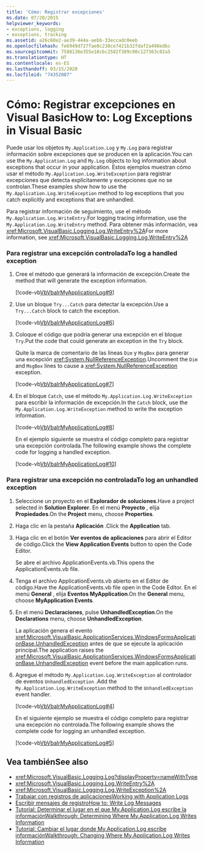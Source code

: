 ```yaml
---
title: 'Cómo: Registrar excepciones'
ms.date: 07/20/2015
helpviewer_keywords:
- exceptions, logging
- exceptions, tracking
ms.assetid: a26c60e2-ae39-444a-aebb-33eccadc0eeb
ms.openlocfilehash: fe6949d727fae0c230ce7421b32fdaf2a498edbc
ms.sourcegitcommit: 7588136e355e10cbc2582f389c90c127363c02a5
ms.translationtype: HT
ms.contentlocale: es-ES
ms.lasthandoff: 03/15/2020
ms.locfileid: "74352087"
---
```

# <a name="how-to-log-exceptions-in-visual-basic"></a><span data-ttu-id="73bcf-102">Cómo: Registrar excepciones en Visual Basic</span><span class="sxs-lookup"><span data-stu-id="73bcf-102">How to: Log Exceptions in Visual Basic</span></span>

<span data-ttu-id="73bcf-103">Puede usar los objetos `My.Application.Log` y `My.Log` para registrar información sobre excepciones que se producen en la aplicación.</span><span class="sxs-lookup"><span data-stu-id="73bcf-103">You can use the `My.Application.Log` and `My.Log` objects to log information about exceptions that occur in your application.</span></span> <span data-ttu-id="73bcf-104">Estos ejemplos muestran cómo usar el método `My.Application.Log.WriteException` para registrar excepciones que detecta explícitamente y excepciones que no se controlan.</span><span class="sxs-lookup"><span data-stu-id="73bcf-104">These examples show how to use the `My.Application.Log.WriteException` method to log exceptions that you catch explicitly and exceptions that are unhandled.</span></span>  
  
 <span data-ttu-id="73bcf-105">Para registrar información de seguimiento, use el método `My.Application.Log.WriteEntry`.</span><span class="sxs-lookup"><span data-stu-id="73bcf-105">For logging tracing information, use the `My.Application.Log.WriteEntry` method.</span></span> <span data-ttu-id="73bcf-106">Para obtener más información, vea <xref:Microsoft.VisualBasic.Logging.Log.WriteEntry%2A></span><span class="sxs-lookup"><span data-stu-id="73bcf-106">For more information, see <xref:Microsoft.VisualBasic.Logging.Log.WriteEntry%2A></span></span>  
  
### <a name="to-log-a-handled-exception"></a><span data-ttu-id="73bcf-107">Para registrar una excepción controlada</span><span class="sxs-lookup"><span data-stu-id="73bcf-107">To log a handled exception</span></span>  
  
1. <span data-ttu-id="73bcf-108">Cree el método que generará la información de excepción.</span><span class="sxs-lookup"><span data-stu-id="73bcf-108">Create the method that will generate the exception information.</span></span>  
  
     [!code-vb[VbVbalrMyApplicationLog#9](~/samples/snippets/visualbasic/VS_Snippets_VBCSharp/VbVbalrMyApplicationLog/VB/Form1.vb#9)]  
  
2. <span data-ttu-id="73bcf-109">Use un bloque `Try...Catch` para detectar la excepción.</span><span class="sxs-lookup"><span data-stu-id="73bcf-109">Use a `Try...Catch` block to catch the exception.</span></span>  
  
     [!code-vb[VbVbalrMyApplicationLog#6](~/samples/snippets/visualbasic/VS_Snippets_VBCSharp/VbVbalrMyApplicationLog/VB/Form1.vb#6)]  
  
3. <span data-ttu-id="73bcf-110">Coloque el código que podría generar una excepción en el bloque `Try`.</span><span class="sxs-lookup"><span data-stu-id="73bcf-110">Put the code that could generate an exception in the `Try` block.</span></span>  
  
     <span data-ttu-id="73bcf-111">Quite la marca de comentario de las líneas `Dim` y `MsgBox` para generar una excepción <xref:System.NullReferenceException>.</span><span class="sxs-lookup"><span data-stu-id="73bcf-111">Uncomment the `Dim` and `MsgBox` lines to cause a <xref:System.NullReferenceException> exception.</span></span>  
  
     [!code-vb[VbVbalrMyApplicationLog#7](~/samples/snippets/visualbasic/VS_Snippets_VBCSharp/VbVbalrMyApplicationLog/VB/Form1.vb#7)]  
  
4. <span data-ttu-id="73bcf-112">En el bloque `Catch`, use el método `My.Application.Log.WriteException` para escribir la información de excepción.</span><span class="sxs-lookup"><span data-stu-id="73bcf-112">In the `Catch` block, use the `My.Application.Log.WriteException` method to write the exception information.</span></span>  
  
     [!code-vb[VbVbalrMyApplicationLog#8](~/samples/snippets/visualbasic/VS_Snippets_VBCSharp/VbVbalrMyApplicationLog/VB/Form1.vb#8)]  
  
     <span data-ttu-id="73bcf-113">En el ejemplo siguiente se muestra el código completo para registrar una excepción controlada.</span><span class="sxs-lookup"><span data-stu-id="73bcf-113">The following example shows the complete code for logging a handled exception.</span></span>  
  
     [!code-vb[VbVbalrMyApplicationLog#10](~/samples/snippets/visualbasic/VS_Snippets_VBCSharp/VbVbalrMyApplicationLog/VB/Form1.vb#10)]  
  
### <a name="to-log-an-unhandled-exception"></a><span data-ttu-id="73bcf-114">Para registrar una excepción no controlada</span><span class="sxs-lookup"><span data-stu-id="73bcf-114">To log an unhandled exception</span></span>  
  
1. <span data-ttu-id="73bcf-115">Seleccione un proyecto en el **Explorador de soluciones**.</span><span class="sxs-lookup"><span data-stu-id="73bcf-115">Have a project selected in **Solution Explorer**.</span></span> <span data-ttu-id="73bcf-116">En el menú **Proyecto** , elija **Propiedades**.</span><span class="sxs-lookup"><span data-stu-id="73bcf-116">On the **Project** menu, choose **Properties**.</span></span>  
  
2. <span data-ttu-id="73bcf-117">Haga clic en la pestaña **Aplicación** .</span><span class="sxs-lookup"><span data-stu-id="73bcf-117">Click the **Application** tab.</span></span>  
  
3. <span data-ttu-id="73bcf-118">Haga clic en el botón **Ver eventos de aplicaciones** para abrir el Editor de código.</span><span class="sxs-lookup"><span data-stu-id="73bcf-118">Click the **View Application Events** button to open the Code Editor.</span></span>  
  
     <span data-ttu-id="73bcf-119">Se abre el archivo ApplicationEvents.vb.</span><span class="sxs-lookup"><span data-stu-id="73bcf-119">This opens the ApplicationEvents.vb file.</span></span>  
  
4. <span data-ttu-id="73bcf-120">Tenga el archivo ApplicationEvents.vb abierto en el Editor de código.</span><span class="sxs-lookup"><span data-stu-id="73bcf-120">Have the ApplicationEvents.vb file open in the Code Editor.</span></span> <span data-ttu-id="73bcf-121">En el menú **General** , elija **Eventos MyApplication**.</span><span class="sxs-lookup"><span data-stu-id="73bcf-121">On the **General** menu, choose **MyApplication Events**.</span></span>  
  
5. <span data-ttu-id="73bcf-122">En el menú **Declaraciones**, pulse **UnhandledException**.</span><span class="sxs-lookup"><span data-stu-id="73bcf-122">On the **Declarations** menu, choose **UnhandledException**.</span></span>  
  
     <span data-ttu-id="73bcf-123">La aplicación genera el evento <xref:Microsoft.VisualBasic.ApplicationServices.WindowsFormsApplicationBase.UnhandledException> antes de que se ejecute la aplicación principal.</span><span class="sxs-lookup"><span data-stu-id="73bcf-123">The application raises the <xref:Microsoft.VisualBasic.ApplicationServices.WindowsFormsApplicationBase.UnhandledException> event before the main application runs.</span></span>  
  
6. <span data-ttu-id="73bcf-124">Agregue el método `My.Application.Log.WriteException` al controlador de eventos `UnhandledException` .</span><span class="sxs-lookup"><span data-stu-id="73bcf-124">Add the `My.Application.Log.WriteException` method to the `UnhandledException` event handler.</span></span>  
  
     [!code-vb[VbVbalrMyApplicationLog#4](~/samples/snippets/visualbasic/VS_Snippets_VBCSharp/VbVbalrMyApplicationLog/VB/MyEventsFake.vb#4)]  
  
     <span data-ttu-id="73bcf-125">En el siguiente ejemplo se muestra el código completo para registrar una excepción no controlada.</span><span class="sxs-lookup"><span data-stu-id="73bcf-125">The following example shows the complete code for logging an unhandled exception.</span></span>  
  
     [!code-vb[VbVbalrMyApplicationLog#5](~/samples/snippets/visualbasic/VS_Snippets_VBCSharp/VbVbalrMyApplicationLog/VB/MyEventsFake.vb#5)]  
  
## <a name="see-also"></a><span data-ttu-id="73bcf-126">Vea también</span><span class="sxs-lookup"><span data-stu-id="73bcf-126">See also</span></span>

- <xref:Microsoft.VisualBasic.Logging.Log?displayProperty=nameWithType>
- <xref:Microsoft.VisualBasic.Logging.Log.WriteEntry%2A>
- <xref:Microsoft.VisualBasic.Logging.Log.WriteException%2A>
- [<span data-ttu-id="73bcf-127">Trabajar con registros de aplicaciones</span><span class="sxs-lookup"><span data-stu-id="73bcf-127">Working with Application Logs</span></span>](../../../../visual-basic/developing-apps/programming/log-info/working-with-application-logs.md)
- [<span data-ttu-id="73bcf-128">Escribir mensajes de registro</span><span class="sxs-lookup"><span data-stu-id="73bcf-128">How to: Write Log Messages</span></span>](../../../../visual-basic/developing-apps/programming/log-info/how-to-write-log-messages.md)
- [<span data-ttu-id="73bcf-129">Tutorial: Determinar el lugar en el que My.Application.Log escribe la información</span><span class="sxs-lookup"><span data-stu-id="73bcf-129">Walkthrough: Determining Where My.Application.Log Writes Information</span></span>](../../../../visual-basic/developing-apps/programming/log-info/walkthrough-determining-where-my-application-log-writes-information.md)
- [<span data-ttu-id="73bcf-130">Tutorial: Cambiar el lugar donde My.Application.Log escribe información</span><span class="sxs-lookup"><span data-stu-id="73bcf-130">Walkthrough: Changing Where My.Application.Log Writes Information</span></span>](../../../../visual-basic/developing-apps/programming/log-info/walkthrough-changing-where-my-application-log-writes-information.md)
